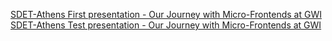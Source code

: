 [SDET-Athens First presentation - Our Journey with Micro-Frontends at GWI
](https://ngkamperlo.github.io/presentations/index.html)
[SDET-Athens Test presentation - Our Journey with Micro-Frontends at GWI
](https://ngkamperlo.github.io/presentations/index2.html)